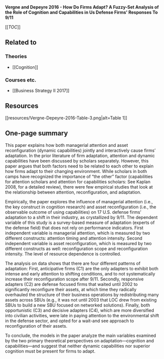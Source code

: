 **Vergne and Depeyre 2016 - How Do Firms Adapt? A Fuzzy-Set Analysis of the Role of Cognition and Capabilities in Us Defense Firms' Responses To 9/11**

[[_TOC_]]

## Related to

### Theories
* [[Cognition]]

### Courses etc.
* [[Business Strategy II 2017]]

## Resources
[[resources/Vergne-Depeyre-2016-Table-3.png|alt=Table 1]]

## One-page summary
This paper explains how both managerial attention and asset reconfiguration (dynamic capabilities) jointly and interactively cause firms’ adaptation. In the prior literature of firm adaptation, attention and dynamic capabilities have been discussed by scholars separately. However, this paper argues that both factors need to be related to each other to explain how firms adapt to their changing environment. While scholars in both camps have recognized the importance of “the other” factor (capabilities for attention scholars and attention for capabilities scholars: See Kaplan 2008, for a detailed review), there were few empirical studies that look at the relationship between attention, reconfiguration, and adaptation.  

Empirically, the paper explores the influence of managerial attention (i.e., the key construct in cognition research) and asset reconfiguration (i.e., the observable outcome of using capabilities) on 17 U.S. defense firms’ adaptation to a shift in their industry, as crystallized by 9/11. The dependent variable of this study is a survey-based measure of adaptation (experts of the defense field) that does not rely on performance indicators. First independent variable is managerial attention, which is measured by two different constructs: attention timing and attention intensity. Second independent variable is asset reconfiguration, which is measured by two different constructs as well: reconfiguration scope and reconfiguration intensity. The level of resource dependence is controlled.

The analysis on data shows that there are four different patterns of adaptation: First, anticipative firms (C1) are the only adapters to exhibit both intense and early attention to shifting conditions, and to not systematically increase their reconfiguration scope after 9/11. Secondly, responsive adapters (C2) are defense focused firms that waited until 2002 to significantly reconfigure their assets, at which time they radically overhauled the structure of their business operations by redistributing many assets across SBUs (e.g., it was not until 2003 that LOC drew from existing SBUs to build a new SBU focused on networked solutions). Finally, both opportunistic (C3) and decisive adapters (C4), which are more diversified into civilian activities, were late in paying attention to the environmental shift in the defense sector, and opted for a wait-and see approach to reconfiguration of their assets. 

To conclude, the models in the paper analyze the main variables examined by the two primary theoretical perspectives on adaptation—cognition and capabilities—and suggest that neither dynamic capabilities nor superior cognition must be present for firms to adapt. 